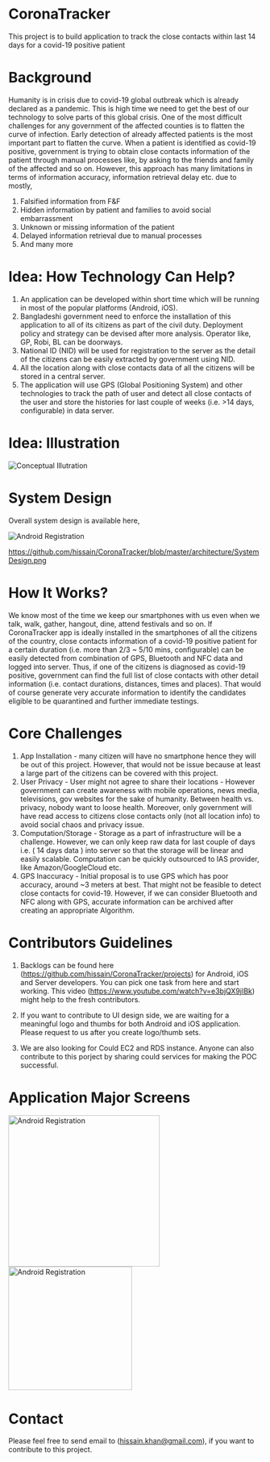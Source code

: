 # CoronaTracker
This project is to build application to track the close contacts within last 14 days for a covid-19 positive patient

# Background
Humanity is in crisis due to covid-19 global outbreak which is already declared as a pandemic. This is high time we need to get the best of our technology to solve parts of this global crisis. One of the most difficult challenges for any government of the affected counties is to flatten the curve of infection. Early detection of already affected patients is the most important part to flatten the curve. When a patient is identified as covid-19 positive, government is trying to obtain close contacts information of the patient through manual processes like, by asking to the friends and family of the affected and so on. However, this approach has many limitations in terms of information accuracy, information retrieval delay etc. due to mostly,

1. Falsified information from F&F
2. Hidden information by patient and families to avoid social embarrassment
3. Unknown or missing information of the patient
4. Delayed information retrieval due to manual processes
5. And many more

# Idea: How Technology Can Help?
1. An application can be developed within short time which will be running in most of the popular platforms (Android, iOS).
2. Bangladeshi government need to enforce the installation of this application to all of its citizens as part of the civil duty. Deployment policy and strategy can be devised after more analysis. Operator like, GP, Robi, BL can be doorways.
3. National ID (NID) will be used for registration to the server as the detail of the citizens can be easily extracted by government using NID.
4. All the location along with close contacts data of all the citizens will be stored in a central server.
5. The application will use GPS (Global Positioning System) and other technologies to track the path of user and detect all close contacts of the user and store the histories for last couple of weeks (i.e. >14 days, configurable) in data server.

# Idea: Illustration

![Conceptual Illutration](https://github.com/hissain/CoronaTracker/blob/master/architecture/ctracker-datascheme.png)

# System Design
Overall system design is available here, 

<img src="https://github.com/hissain/CoronaTracker/blob/master/architecture/SystemDesign.png" alt="Android Registration"/>

https://github.com/hissain/CoronaTracker/blob/master/architecture/SystemDesign.png

# How It Works?
We know most of the time we keep our smartphones with us even when we talk, walk, gather, hangout, dine, attend festivals and so on. If CoronaTracker app is ideally installed in the smartphones of all the citizens of the country, close contacts information of a covid-19 positive patient for a certain duration (i.e. more than 2/3 ~ 5/10 mins, configurable) can be easily detected from combination of GPS, Bluetooth and NFC data and logged into server. Thus, if one of the citizens is diagnosed as covid-19 positive, government can find the full list of close contacts with other detail information (i.e. contact durations, distances, times and places). That would of course generate very accurate information to identify the candidates eligible to be quarantined and further immediate testings.

# Core Challenges
1. App Installation - many citizen will have no smartphone hence they will be out of this project. However, that would not be issue because at least a large part of the citizens can be covered with this project.
2. User Privacy - User might not agree to share their locations - However government can create awareness with mobile operations, news media, televisions, gov websites for the sake of humanity. Between health vs. privacy, nobody want to loose health. Moreover, only government will have read access to citizens close contacts only (not all location info) to avoid social chaos and privacy issue.
3. Computation/Storage - Storage as a part of infrastructure will be a challenge. However, we can only keep raw data for last couple of days i.e. ( 14 days data ) into server so that the storage will be linear and easily scalable. Computation can be quickly outsourced to IAS provider, like Amazon/GoogleCloud etc.
4. GPS Inaccuracy - Initial proposal is to use GPS which has poor accuracy, around ~3 meters at best. That might not be feasible to detect close contacts for covid-19. However, if we can consider Bluetooth and NFC along with GPS, accurate information can be archived after creating an appropriate Algorithm.

# Contributors Guidelines
1. Backlogs can be found here (https://github.com/hissain/CoronaTracker/projects) for Android, iOS and Server developers. You can pick one task from here and start working. This video (https://www.youtube.com/watch?v=e3bjQX9jIBk) might help to the fresh contributors.

2. If you want to contribute to UI design side, we are waiting for a meaningful logo and thumbs for both Android and iOS application. Please request to us after you create logo/thumb sets.

3. We are also looking for Could EC2 and RDS instance. Anyone can also contribute to this porject by sharing could services for making the POC successful.


# Application Major Screens
<img align="left" src="https://github.com/hissain/CoronaTracker/blob/master/architecture/Screenshots/Android/Screenshot_Registration.png" alt="Android Registration" width="300"/>

<img align="center"  src="https://github.com/hissain/CoronaTracker/blob/master/architecture/Screenshots/iOS/Screenshot_Registration.png" alt="Android Registration" width="245"/>


# Contact
Please feel free to send email to (hissain.khan@gmail.com), if you want to contribute to this project.
